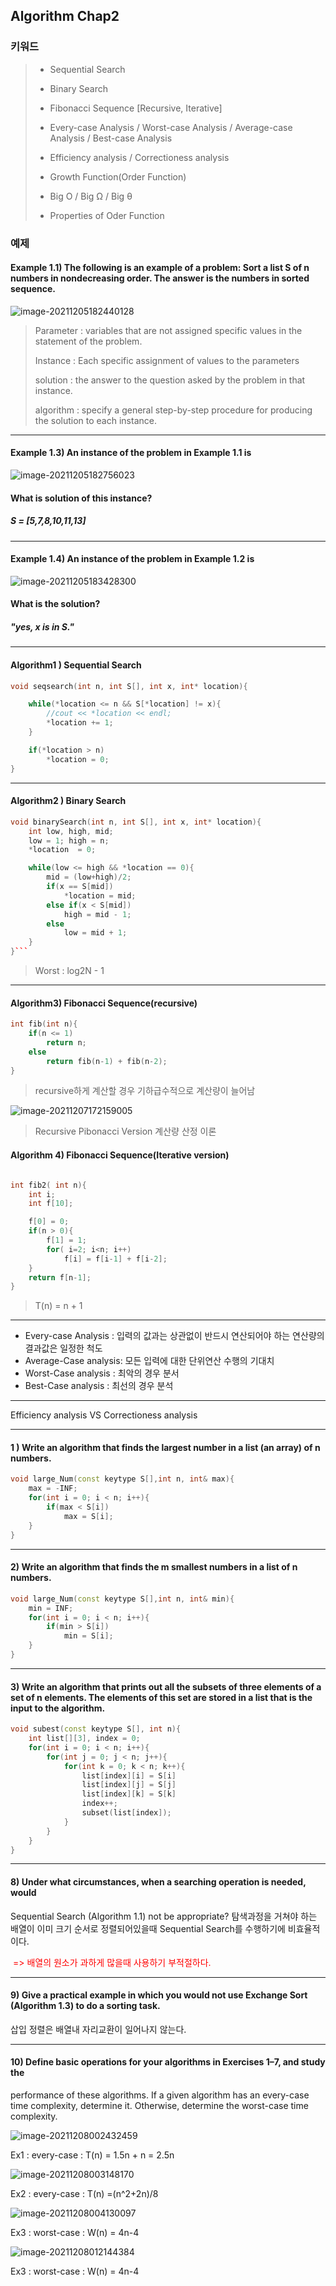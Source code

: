 ## Algorithm Chap2

### 키워드

> - Sequential Search
>
> - Binary Search
> - Fibonacci Sequence [Recursive, Iterative]
> - Every-case Analysis / Worst-case Analysis / Average-case Analysis / Best-case Analysis
> - Efficiency analysis / Correctioness analysis
> - Growth Function(Order Function)
> - Big O / Big Ω / Big θ
> - Properties of Oder Function

### 예제

#### Example 1.1) The following is an example of a problem: Sort a list S of n numbers in nondecreasing order. The answer is the numbers in sorted sequence.

![image-20211205182440128](C:\Users\js774\AppData\Roaming\Typora\typora-user-images\image-20211205182440128.png)

> Parameter : variables that are not assigned specific values in the statement of the problem.
>
> Instance : Each specific assignment of values to the parameters
>
> solution : the answer to the question asked by the problem in that instance.
>
> algorithm : specify a general step-by-step procedure for producing the solution to each instance.

---

#### Example 1.3) An instance of the problem in Example 1.1 is

![image-20211205182756023](C:\Users\js774\AppData\Roaming\Typora\typora-user-images\image-20211205182756023.png)

#### What is solution of this instance?

##### S = [5,7,8,10,11,13]

---

#### Example 1.4) An instance of the problem in Example 1.2 is 

![image-20211205183428300](C:\Users\js774\AppData\Roaming\Typora\typora-user-images\image-20211205183428300.png)

#### What is the solution?

##### "yes, x is in S."

---

#### Algorithm1 ) Sequential Search

``` c++
void seqsearch(int n, int S[], int x, int* location){

    while(*location <= n && S[*location] != x){
        //cout << *location << endl;
        *location += 1;
    }

    if(*location > n)
        *location = 0;
}
```

---

#### Algorithm2 ) Binary Search

``` C++
void binarySearch(int n, int S[], int x, int* location){
    int low, high, mid;
    low = 1; high = n;
    *location  = 0;

    while(low <= high && *location == 0){
        mid = (low+high)/2;
        if(x == S[mid])
            *location = mid;
        else if(x < S[mid])
            high = mid - 1;
        else 
            low = mid + 1;
    }
}``` 
```

> Worst : log2N - 1

---

#### Algorithm3) Fibonacci Sequence(recursive)

```c++
int fib(int n){
    if(n <= 1)
        return n;
    else
        return fib(n-1) + fib(n-2);
}
```

> recursive하게 계산할 경우 기하급수적으로 계산량이 늘어남 

![image-20211207172159005](C:\Users\js774\AppData\Roaming\Typora\typora-user-images\image-20211207172159005.png)

> Recursive Pibonacci Version 계산량 산정 이론

#### Algorithm 4) Fibonacci Sequence(Iterative version)

```c++

int fib2( int n){
    int i;
    int f[10];

    f[0] = 0;
    if(n > 0){
        f[1] = 1;
        for( i=2; i<n; i++)
            f[i] = f[i-1] + f[i-2];
    }
    return f[n-1];
}
```

> T(n) = n + 1

---

- Every-case Analysis : 입력의 값과는 상관없이 반드시 연산되어야 하는 연산량의 결과값은 일정한 척도
- Average-Case analysis: 모든 입력에 대한 단위연산 수행의 기대치
- Worst-Case analysis : 최악의 경우 분서
- Best-Case analysis : 최선의 경우 분석

---

Efficiency analysis VS Correctioness analysis

---

#### 1 ) Write an algorithm that finds the largest number in a list (an array) of n numbers.
```C++
void large_Num(const keytype S[],int n, int& max){
	max = -INF;
    for(int i = 0; i < n; i++){
        if(max < S[i])
            max = S[i];
    }
}
```

---

#### 2) Write an algorithm that finds the m smallest numbers in a list of n numbers.

```C++
void large_Num(const keytype S[],int n, int& min){
	min = INF;
    for(int i = 0; i < n; i++){
        if(min > S[i])
            min = S[i];
    }
}
```

---

#### 3) Write an algorithm that prints out all the subsets of three elements of a set of n elements. The elements of this set are stored in a list that is the input to the algorithm.

```C++
void subest(const keytype S[], int n){
    int list[][3], index = 0;
    for(int i = 0; i < n; i++){
        for(int j = 0; j < n; j++){
            for(int k = 0; k < n; k++){
                list[index][i] = S[i]
                list[index][j] = S[j]
                list[index][k] = S[k]
                index++;
                subset(list[index]);
            }
        }
    }            
}
```

---

#### 8) Under what circumstances, when a searching operation is needed, would
Sequential Search (Algorithm 1.1) not be appropriate?
탐색과정을 거쳐야 하는 배열이 이미 크기 순서로 정렬되어있을때 Sequential Search를 수행하기에 비효율적이다.

<span style="color:red"> => 배열의 원소가 과하게 많을때 사용하기 부적절하다. </span>

---

#### 9) Give a practical example in which you would not use Exchange Sort (Algorithm 1.3) to do a sorting task.
삽입 정렬은 배열내 자리교환이 일어나지 않는다.

---

#### 10) Define basic operations for your algorithms in Exercises 1–7, and study the
performance of these algorithms. If a given algorithm has an every-case time
complexity, determine it. Otherwise, determine the worst-case time
complexity.

![image-20211208002432459](C:\Users\js774\AppData\Roaming\Typora\typora-user-images\image-20211208002432459.png)

Ex1 : every-case : T(n) = 1.5n + n = 2.5n

![image-20211208003148170](C:\Users\js774\AppData\Roaming\Typora\typora-user-images\image-20211208003148170.png)

Ex2 : every-case : T(n) =(n^2+2n)/8

![image-20211208004130097](C:\Users\js774\AppData\Roaming\Typora\typora-user-images\image-20211208004130097.png)

Ex3 : worst-case : W(n) = 4n-4

![image-20211208012144384](C:\Users\js774\AppData\Roaming\Typora\typora-user-images\image-20211208012144384.png)

Ex3 : worst-case : W(n) = 4n-4
